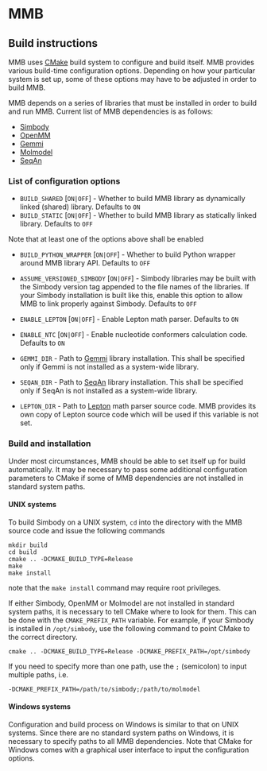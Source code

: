 # MMB

## Build instructions

MMB uses [CMake](https://cmake.org/) build system to configure and build itself. MMB provides various build-time configuration options. Depending on how your particular system is set up, some of these options may have to be adjusted in order to build MMB.

MMB depends on a series of libraries that must be installed in order to build and run MMB. Current list of MMB dependencies is as follows:
- [Simbody](https://simtk.org/projects/simbody)
- [OpenMM](https://openmm.org/)
- [Gemmi](https://gemmi.readthedocs.io/en/latest/)
- [Molmodel](https://simtk.org/projects/molmodel)
- [SeqAn](https://github.com/seqan/seqan)

### List of configuration options
- `BUILD_SHARED` [`ON|OFF`] - Whether to build MMB library as dynamically linked (shared) library. Defaults to `ON`
- `BUILD_STATIC` [`ON|OFF`] - Whether to build MMB library as statically linked library. Defaults to `OFF`

Note that at least one of the options above shall be enabled

- `BUILD_PYTHON_WRAPPER` [`ON|OFF`] - Whether to build Python wrapper around MMB library API. Defaults to `OFF`
- `ASSUME_VERSIONED_SIMBODY` [`ON|OFF`] - Simbody libraries may be built with the Simbody version tag appended to the file names of the libraries. If your Simbody installation is built like this, enable this option to allow MMB to link properly against Simbody. Defaults to `OFF`
- `ENABLE_LEPTON` [`ON|OFF`] - Enable Lepton math parser. Defaults to `ON`
- `ENABLE_NTC` [`ON|OFF`] - Enable nucleotide conformers calculation code. Defaults to `ON`

- `GEMMI_DIR` - Path to [Gemmi](https://gemmi.readthedocs.io/en/latest/) library installation. This shall be specified only if Gemmi is not installed as a system-wide library.
- `SEQAN_DIR` - Path to [SeqAn](https://github.com/seqan/seqan) library installation. This shall be specified only if SeqAn is not installed as a system-wide library.
- `LEPTON_DIR` - Path to [Lepton](https://simtk.org/projects/lepton) math parser source code. MMB provides its own copy of Lepton source code which will be used if this variable is not set.

### Build and installation

Under most circumstances, MMB should be able to set itself up for build automatically. It may be necessary to pass some additional configuration parameters to CMake if some of MMB dependencies are not installed in standard system paths.

#### UNIX systems

To build Simbody on a UNIX system, `cd` into the directory with the MMB source code and issue the following commands

    mkdir build
    cd build
    cmake .. -DCMAKE_BUILD_TYPE=Release
    make
    make install

note that the `make install` command may require root privileges.

If either Simbody, OpenMM or Molmodel are not installed in standard system paths, it is necessary to tell CMake where to look for them. This can be done with the `CMAKE_PREFIX_PATH` variable. For example, if your Simbody is installed in `/opt/simbody`, use the following command to point CMake to the correct directory.

    cmake .. -DCMAKE_BUILD_TYPE=Release -DCMAKE_PREFIX_PATH=/opt/simbody

If you need to specify more than one path, use the `;` (semicolon) to input multiple paths, i.e.

    -DCMAKE_PREFIX_PATH=/path/to/simbody;/path/to/molmodel

#### Windows systems

Configuration and build process on Windows is similar to that on UNIX systems. Since there are no standard system paths on Windows, it is necessary to specify paths to all MMB dependencies. Note that CMake for Windows comes with a graphical user interface to input the configuration options.
